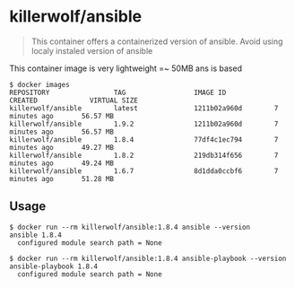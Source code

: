 # killerwolf/ansible

> This container offers a containerized version of ansible. Avoid using localy instaled version of ansible

This container image is very lightweight =~ 50MB ans is based 

```console
$ docker images
REPOSITORY                TAG                 IMAGE ID            CREATED             VIRTUAL SIZE
killerwolf/ansible        latest              1211b02a960d        7 minutes ago       56.57 MB
killerwolf/ansible        1.9.2               1211b02a960d        7 minutes ago       56.57 MB
killerwolf/ansible        1.8.4               77df4c1ec794        7 minutes ago       49.27 MB
killerwolf/ansible        1.8.2               219db314f656        7 minutes ago       49.24 MB
killerwolf/ansible        1.6.7               8d1dda0ccbf6        7 minutes ago       51.28 MB
```

## Usage

```console
$ docker run --rm killerwolf/ansible:1.8.4 ansible --version
ansible 1.8.4
  configured module search path = None
```

```console
$ docker run --rm killerwolf/ansible:1.8.4 ansible-playbook --version
ansible-playbook 1.8.4
  configured module search path = None
```
